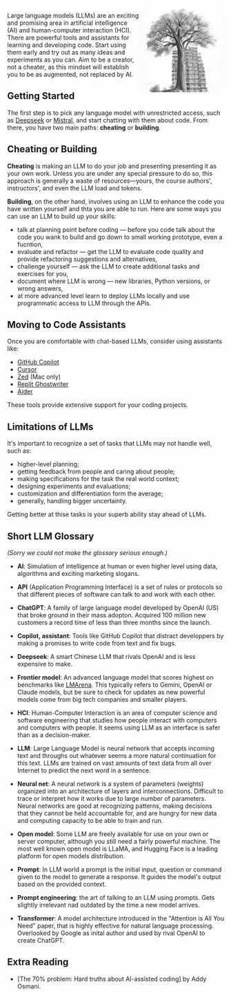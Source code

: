 <img src="/tree.png" alt="Tree Image" style="float: right;">

Large language models (LLMs) are an exciting and promising area in artificial intelligence (AI) and human-computer interaction (HCI). There are powerful tools and assistants for learning and developing code. Start using them early and try out as many ideas
and experiments as you can. Aim to be a creator, not a cheater, as this mindset will establish you to be as augmented, not replaced by AI.

## Getting Started

The first step is to pick any language model with unrestricted access, such as [Deepseek](https://www.deepseek.com/) or [Mistral](https://www.mistral.ai/), and start chatting with them about code. From there, you have two main paths: **cheating** or **building**.

## Cheating or Building

**Cheating** is making an LLM to do your job and presenting presenting it as your own work. Unless you are under any special pressure to do so, this approach is generally a waste of resources—yours, the course authors', instructors', and even the LLM load and tokens.

**Building**, on the other hand, involves using an LLM to enhance the code you have written yourself and thta you are able to run. Here are some ways you can use an LLM to build up your skills:

- talk at planning point before coding — before you code talk about the code you wank to build and go down to small working prototype, even a fucntion,
- evaluate and refactor — get the LLM to evaluate code quality and provide refactoring suggestions and alternatives,
- challenge yourself — ask the LLM to create additional tasks and exercises for you,
- document where LLM is wrong — new libraries, Python versions, or wrong answers,
- at more advanced level learn to deploy LLMs locally and use programmatic access
  to LLM through the APIs.

## Moving to Code Assistants

Once you are comfortable with chat-based LLMs, consider using assistants like:

- [GitHub Copilot](https://github.com/features/copilot)
- [Cursor](https://cursor.sh/)
- [Zed](https://zed.dev/) (Mac only)
- [Replit Ghostwriter](https://replit.com/site/ghostwriter)
- [Aider](https://aider.chat/)

These tools provide extensive support for your coding projects.

## Limitations of LLMs

It's important to recognize a set of tasks that LLMs may not handle well, such as:

- higher-level planning;
- getting feedback from people and caring about people;
- making specifications for the task the real world context;
- designing experiments and evaluations;
- customization and differentiation form the average;
- generally, handling bigger uncertainty.

Getting better at thise tasks is your superb ability stay ahead of LLMs.

## Short LLM Glossary

_(Sorry we could not make the glossary serious enough.)_

- **AI**: Simulation of intelligence at human or even higher level using data,
  algorithms and exciting marketing slogans.

- **API** (Application Programming Interface) is a set of rules or protocols
  so that different pieces of software can talk to and work with each other.

- **ChatGPT**: A family of large language model developed by OpenAI (US)
  that broke ground in their mass adopton. Acquired 100 million new customers
  a record time of less than three months since the launch.

- **Copilot, assistant**: Tools like GitHub Copilot that distract developpers by making a
  promises to write code from text and fix bugs.

- **Deepseek**: A smart Chinese LLM that rivals OpenAI and is less expensive to make.

- **Frontier model**: An advanced language model that scores highest on benchmarks like [LMArena](https://lmarena.ai/). This typically refers to Gemini, OpenAI or Claude models, but be sure to check for updates as new powerful models come from big tech companies and smaller players.

- **HCI**: Human-Computer Interaction is an area of computer science and software engineering that studies how people interact with computers and computers with people. It seems using LLM as an interface is safer than as a decision-maker.

- **LLM**: Large Language Model is neural network that accepts incoming text and throughs
  out whatever seems a more natural continuation for this text. LLMs are trained on vast amounts of text data from all over Internet to predict the next word in a sentence. 

- **Neural net**: A neural network is a system of parameters (weights) organized into an architecture of layers and interconnections. Difficult to trace or interpret how it works due to large number of parameters. Neural networks are good at recognizing patterns, making decisions that they cannot be held accountable for, and are hungry for new data and computing capacity to be able to train and run.

- **Open model**: Some LLM are freely available for use on your own or server computer, although you still need a fairly powerful machine. The most well known open model is LLaMA, and Hugging Face is a leading platform for open models distribution.

- **Prompt**: In LLM world a prompt is the initial input, question or command given to the model to generate a response. It guides the model's output based on the provided context.

- **Prompt engineering**: the art of talking to an LLM using prompts. Gets slightly irrelevant nad outdated by the time a new model arrives.

- **Transformer**: A model architecture introduced in the "Attention is All You Need" paper, that is highly effective for natural language processing. Overlooked by Google as inital author and used by rival OpenAI to create ChatGPT.

## Extra Reading

- [The 70% problem: Hard truths about AI-assisted coding] by Addy Osmani.
